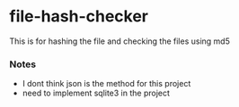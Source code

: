 # file-hash-checker
This is for hashing the file and checking the files using md5

### Notes
- I dont think json is the method for this project
- need to implement sqlite3 in the project